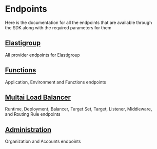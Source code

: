 # Endpoints

Here is the documentation for all the endpoints that are available through the SDK along with the required parameters for them

## [Elastigroup](./elastigroup/)
All provider endpoints for Elastigroup

## [Functions](./functions/)
Application, Environment and Functions endpoints

## [Multai Load Balancer](./mlb/)
Runtime, Deployment, Balancer, Target Set, Target, Listener, Middleware, and Routing Rule endpoints

## [Administration](./administration/)
Organization and Accounts endpoints

